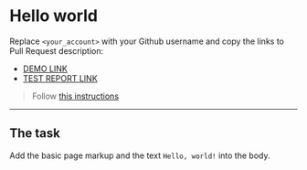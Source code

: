 # Hello world
Replace `<your_account>` with your Github username and copy the links to Pull Request description:
- [DEMO LINK](https://Liuda-Yevchuck.github.io/layout_hello-world/)
- [TEST REPORT LINK](https://Liuda-Yevchuck.github.io/layout_hello-world/report/html_report/)

> Follow [this instructions](https://github.com/mate-academy/layout_task-guideline#how-to-solve-the-layout-tasks-on-github)
___

## The task 
Add the basic page markup and the text `Hello, world!` into the body.
